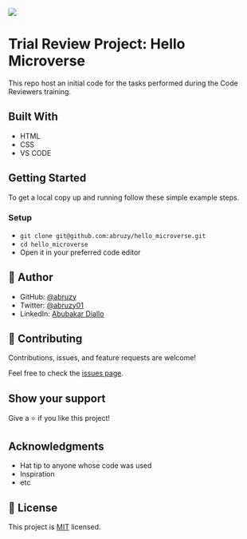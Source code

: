 ![](https://img.shields.io/badge/Microverse-blueviolet)

# Trial Review Project: Hello Microverse


This repo host an initial code for the tasks performed during the Code Reviewers training.

## Built With

- HTML
- CSS
- VS CODE

## Getting Started

To get a local copy up and running follow these simple example steps.


### Setup
- ```git clone git@github.com:abruzy/hello_microverse.git```
- ```cd hello_microverse```
- Open it in your preferred code editor

## 👤 Author

- GitHub: [@abruzy](https://github.com/abruzy)
- Twitter: [@abruzy01](https://twitter.com/abruzy01)
- LinkedIn: [Abubakar Diallo](https://linkedin.com/in/abubakardiallo)


## 🤝 Contributing

Contributions, issues, and feature requests are welcome!

Feel free to check the [issues page](../../issues/).

## Show your support

Give a ⭐️ if you like this project!

## Acknowledgments

- Hat tip to anyone whose code was used
- Inspiration
- etc

## 📝 License

This project is [MIT](./MIT.md) licensed.
